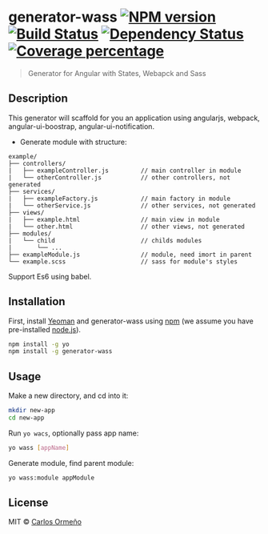 # generator-wass [![NPM version][npm-image]][npm-url] [![Build Status][travis-image]][travis-url] [![Dependency Status][daviddm-image]][daviddm-url] [![Coverage percentage][coveralls-image]][coveralls-url]
> Generator for Angular with States, Webapck and Sass

## Description

This generator will scaffold for you an application using angularjs, webpack, angular-ui-boostrap, angular-ui-notification.

* Generate module with structure:

```
example/
├── controllers/
|   ├── exampleController.js         // main controller in module
|   └── otherController.js           // other controllers, not generated
├── services/
|   ├── exampleFactory.js            // main factory in module
|   └── otherService.js              // other services, not generated
├── views/
|   ├── example.html                 // main view in module
|   └── other.html                   // other views, not generated
├── modules/
|   └── child                        // childs modules 
|       └── ...  
├── exampleModule.js                 // module, need imort in parent
└── example.scss                     // sass for module's styles
```

Support Es6 using babel.

## Installation

First, install [Yeoman](http://yeoman.io) and generator-wass using [npm](https://www.npmjs.com/) (we assume you have pre-installed [node.js](https://nodejs.org/)).

```bash
npm install -g yo
npm install -g generator-wass
```

## Usage

Make a new directory, and cd into it:

```bash
mkdir new-app
cd new-app
```

Run `yo wacs`, optionally pass app name:

```bash
yo wass [appName]
```

Generate module, find parent module:

```bash
yo wass:module appModule
```

## License

MIT © [Carlos Ormeño]()


[npm-image]: https://badge.fury.io/js/generator-wass.svg
[npm-url]: https://npmjs.org/package/generator-wass
[travis-image]: https://travis-ci.org/CarlosOV/generator-wass.svg?branch=master
[travis-url]: https://travis-ci.org/CarlosOV/generator-wass
[daviddm-image]: https://david-dm.org/CarlosOV/generator-wass.svg?theme=shields.io
[daviddm-url]: https://david-dm.org/CarlosOV/generator-wass
[coveralls-image]: https://coveralls.io/repos/CarlosOV/generator-wass/badge.svg
[coveralls-url]: https://coveralls.io/r/CarlosOV/generator-wass
